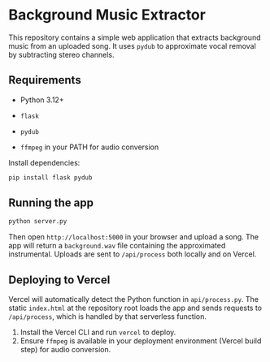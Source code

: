 # Background Music Extractor

This repository contains a simple web application that extracts background music from an uploaded song.
It uses `pydub` to approximate vocal removal by subtracting stereo channels.

## Requirements
- Python 3.12+
 - `flask`
 - `pydub`

- `ffmpeg` in your PATH for audio conversion

Install dependencies:
```bash
pip install flask pydub

```

## Running the app
```bash
python server.py
```
Then open `http://localhost:5000` in your browser and upload a song. The app
will return a `background.wav` file containing the approximated instrumental.
Uploads are sent to `/api/process` both locally and on Vercel.

## Deploying to Vercel
Vercel will automatically detect the Python function in `api/process.py`. The
static `index.html` at the repository root loads the app and sends requests to
`/api/process`, which is handled by that serverless function.

1. Install the Vercel CLI and run `vercel` to deploy.
2. Ensure `ffmpeg` is available in your deployment environment (Vercel build
   step) for audio conversion.

